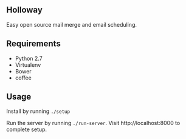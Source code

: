 Holloway
----

Easy open source mail merge and email scheduling.

Requirements
---

- Python 2.7
- Virtualenv
- Bower
- coffee


Usage
---
Install by running `./setup`

Run the server by running `./run-server`. Visit http://localhost:8000 to complete setup.